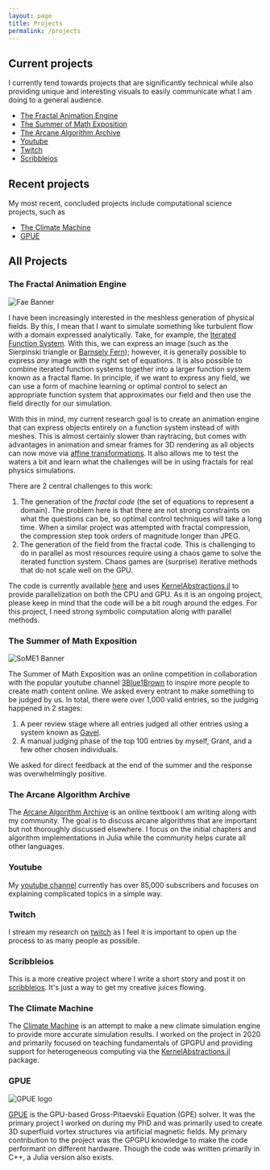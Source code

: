 ```yaml
---
layout: page
title: Projects
permalink: /projects
---
```


## Current projects

I currently tend towards projects that are significantly technical while also providing unique and interesting visuals to easily communicate what I am doing to a general audience.

* [The Fractal Animation Engine](#fae)
* [The Summer of Math Exposition](#some)
* [The Arcane Algorithm Archive](#aaa)
* [Youtube](#yt)
* [Twitch](#twitch)
* [Scribbleios](#scribbleios)

## Recent projects

My most recent, concluded projects include computational science projects, such as

* [The Climate Machine](#clima)
* [GPUE](#gpue)


## All Projects

<a name="fae"></a>
### The Fractal Animation Engine

![Fae Banner]({{site.baseurl}}images/projects/fae_banner.jpg)

I have been increasingly interested in the meshless generation of physical fields.
By this, I mean that I want to simulate something like turbulent flow with a domain expressed analytically.
Take, for example, the [Iterated Function System](https://www.algorithm-archive.org/contents/IFS/IFS.html).
With this, we can express an image (such as the Sierpinski triangle or [Barnsely Fern](https://www.algorithm-archive.org/contents/barnsley/barnsley.html)); however, it is generally possible to express *any* image with the right set of equations.
It is also possible to combine iterated function systems together into a larger function system known as a fractal flame.
In principle, if we want to express any field, we can use a form of machine learning or optimal control to select an appropriate function system that approximates our field and then use the field directly for our simulation.

With this in mind, my current research goal is to create an animation engine that can express objects entirely on a function system instead of with meshes.
This is almost certainly slower than raytracing, but comes with advantages in animation and smear frames for 3D rendering as all objects can now move via [affine transformations](https://www.algorithm-archive.org/contents/affine_transformations/affine_transformations.html).
It also allows me to test the waters a bit and learn what the challenges will be in using fractals for real physics simulations.

There are 2 central challenges to this work:
1. The generation of the *fractal code* (the set of equations to represent a domain). The problem here is that there are not strong constraints on what the questions can be, so optimal control techniques will take a long time. When a similar project was attempted with fractal compression, the compression step took orders of magnitude longer than JPEG.
2. The generation of the field from the fractal code. This is challenging to do in parallel as most resources require using a chaos game to solve the iterated function system. Chaos games are (surprise) iterative methods that do not scale well on the GPU.

The code is currently available [here]() and uses [KernelAbstractions.jl]() to provide parallelization on both the CPU and GPU.
As it is an ongoing project, please keep in mind that the code will be a bit rough around the edges.
For this project, I need strong symbolic computation along with parallel methods.

<a name="some"></a>
### The Summer of Math Exposition
![SoME1 Banner]({{site.baseurl}}images/projects/some_logo.png)

The Summer of Math Exposition was an online competition in collaboration with the popular youtube channel [3Blue1Brown](https://www.youtube.com/c/3blue1brown) to inspire more people to create math content online.
We asked every entrant to make something to be judged by us.
In total, there were over 1,000 valid entries, so the judging happened in 2 stages:

1. A peer review stage where all entries judged all other entries using a system known as [Gavel](https://github.com/leios/gavel).
2. A manual judging phase of the top 100 entries by myself, Grant, and a few other chosen individuals.

We asked for direct feedback at the end of the summer and the response was overwhelmingly positive.

<a name="aaa"></a>
### The Arcane Algorithm Archive

The [Arcane Algorithm Archive](https://www.algorithm-archive.org/) is an online textbook I am writing along with my community.
The goal is to discuss arcane algorithms that are important but not thoroughly discussed elsewhere.
I focus on the initial chapters and algorithm implementations in Julia while the community helps curate all other languages.

<a name="yt"></a>
### Youtube

My [youtube channel](https://www.youtube.com/c/LeiosOS) currently has over 85,000 subscribers and focuses on explaining complicated topics in a simple way.

<a name="twitch"></a>
### Twitch

I stream my research on [twitch](https://www.twitch.tv/leioslabs) as I feel it is important to open up the process to as many people as possible.

<a name="scribbleios"></a>
### Scribbleios

This is a more creative project where I write a short story and post it on [scribbleios](https://www.scribbleios.com/).
It's just a way to get my creative juices flowing.

<a name="clima"></a>
### The Climate Machine

The [Climate Machine](https://clima.caltech.edu/) is an attempt to make a new climate simulation engine to provide more accurate simulation results.
I worked on the project in 2020 and primarily focused on teaching fundamentals of GPGPU and providing support for heterogeneous computing via the [KernelAbstractions.jl](https://github.com/JuliaGPU/KernelAbstractions.jl) package.

<a name="GPUE"></a>
### GPUE

![GPUE logo]({{site.baseurl}}images/projects/gpue_logo.png)

[GPUE](https://clima.caltech.edu/) is the GPU-based Gross-Pitaevskii Equation (GPE) solver.
It was the primary project I worked on during my PhD and was primarily used to create 3D superfluid vortex structures via artificial magnetic fields.
My primary contribution to the project was the GPGPU knowledge to make the code performant on different hardware.
Though the code was written primarily in C++, a Julia version also exists.
